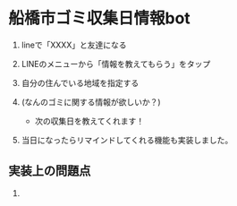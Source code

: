 # 船橋市ゴミ収集日情報bot


1. lineで「XXXX」と友達になる
2. LINEのメニューから「情報を教えてもらう」をタップ
3. 自分の住んでいる地域を指定する
4. (なんのゴミに関する情報が欲しいか？)
    - 次の収集日を教えてくれます！

5. 当日になったらリマインドしてくれる機能も実装しました。


実装上の問題点
----------------

1. 